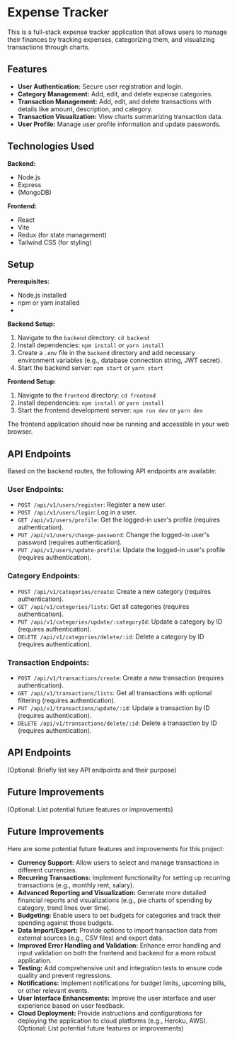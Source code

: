 # Expense Tracker

This is a full-stack expense tracker application that allows users to manage their finances by tracking expenses, categorizing them, and visualizing transactions through charts.

## Features

*   **User Authentication:** Secure user registration and login.
*   **Category Management:** Add, edit, and delete expense categories.
*   **Transaction Management:** Add, edit, and delete transactions with details like amount, description, and category.
*   **Transaction Visualization:** View charts summarizing transaction data.
*   **User Profile:** Manage user profile information and update passwords.

## Technologies Used

**Backend:**

*   Node.js
*   Express
*   (MongoDB)

**Frontend:**

*   React
*   Vite
*   Redux (for state management)
*   Tailwind CSS (for styling)

## Setup

**Prerequisites:**

*   Node.js installed
*   npm or yarn installed
*   

**Backend Setup:**

1.  Navigate to the `backend` directory: `cd backend`
2.  Install dependencies: `npm install` or `yarn install`
3.  Create a `.env` file in the `backend` directory and add necessary environment variables (e.g., database connection string, JWT secret).
4.  Start the backend server: `npm start` or `yarn start`

**Frontend Setup:**

1.  Navigate to the `frontend` directory: `cd frontend`
2.  Install dependencies: `npm install` or `yarn install`
3.  Start the frontend development server: `npm run dev` or `yarn dev`

The frontend application should now be running and accessible in your web browser.

## API Endpoints

Based on the backend routes, the following API endpoints are available:

### User Endpoints:

*   `POST /api/v1/users/register`: Register a new user.
*   `POST /api/v1/users/login`: Log in a user.
*   `GET /api/v1/users/profile`: Get the logged-in user's profile (requires authentication).
*   `PUT /api/v1/users/change-password`: Change the logged-in user's password (requires authentication).
*   `PUT /api/v1/users/update-profile`: Update the logged-in user's profile (requires authentication).

### Category Endpoints:

*   `POST /api/v1/categories/create`: Create a new category (requires authentication).
*   `GET /api/v1/categories/lists`: Get all categories (requires authentication).
*   `PUT /api/v1/categories/update/:categoryId`: Update a category by ID (requires authentication).
*   `DELETE /api/v1/categories/delete/:id`: Delete a category by ID (requires authentication).

### Transaction Endpoints:

*   `POST /api/v1/transactions/create`: Create a new transaction (requires authentication).
*   `GET /api/v1/transactions/lists`: Get all transactions with optional filtering (requires authentication).
*   `PUT /api/v1/transactions/update/:id`: Update a transaction by ID (requires authentication).
*   `DELETE /api/v1/transactions/delete/:id`: Delete a transaction by ID (requires authentication).

## API Endpoints

(Optional: Briefly list key API endpoints and their purpose)

## Future Improvements

(Optional: List potential future features or improvements)

## Future Improvements

Here are some potential future features and improvements for this project:

*   **Currency Support:** Allow users to select and manage transactions in different currencies.
*   **Recurring Transactions:** Implement functionality for setting up recurring transactions (e.g., monthly rent, salary).
*   **Advanced Reporting and Visualization:** Generate more detailed financial reports and visualizations (e.g., pie charts of spending by category, trend lines over time).
*   **Budgeting:** Enable users to set budgets for categories and track their spending against those budgets.
*   **Data Import/Export:** Provide options to import transaction data from external sources (e.g., CSV files) and export data.
*   **Improved Error Handling and Validation:** Enhance error handling and input validation on both the frontend and backend for a more robust application.
*   **Testing:** Add comprehensive unit and integration tests to ensure code quality and prevent regressions.
*   **Notifications:** Implement notifications for budget limits, upcoming bills, or other relevant events.
*   **User Interface Enhancements:** Improve the user interface and user experience based on user feedback.
*   **Cloud Deployment:** Provide instructions and configurations for deploying the application to cloud platforms (e.g., Heroku, AWS).
(Optional: List potential future features or improvements)